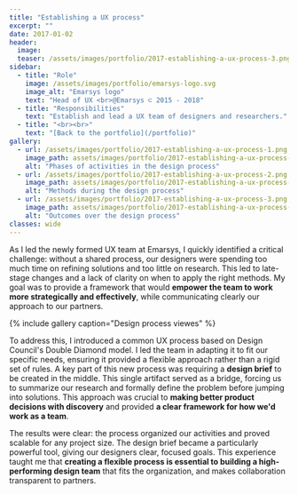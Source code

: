 ```yaml
---
title: "Establishing a UX process"
excerpt: ""
date: 2017-01-02
header:
  image:
  teaser: /assets/images/portfolio/2017-establishing-a-ux-process-3.png
sidebar:
  - title: "Role"
    image: /assets/images/portfolio/emarsys-logo.svg
    image_alt: "Emarsys logo"
    text: "Head of UX <br>@Emarsys ⊂ 2015 - 2018"
  - title: "Responsibilities"
    text: "Establish and lead a UX team of designers and researchers."
  - title: "<br><br>"
    text: "[Back to the portfolio](/portfolio)"    
gallery:
  - url: /assets/images/portfolio/2017-establishing-a-ux-process-1.png
    image_path: assets/images/portfolio/2017-establishing-a-ux-process-1.png
    alt: "Phases of activities in the design process"
  - url: /assets/images/portfolio/2017-establishing-a-ux-process-2.png
    image_path: assets/images/portfolio/2017-establishing-a-ux-process-2.png
    alt: "Methods during the design process"
  - url: /assets/images/portfolio/2017-establishing-a-ux-process-3.png
    image_path: assets/images/portfolio/2017-establishing-a-ux-process-3.png
    alt: "Outcomes over the design process"
classes: wide
---
```


As I led the newly formed UX team at Emarsys, I quickly identified a critical challenge: without a shared process, our designers were spending too much time on refining solutions and too little on research. This led to late-stage changes and a lack of clarity on when to apply the right methods. My goal was to provide a framework that would **empower the team to work more strategically and effectively**, while communicating clearly our approach to our partners.

{% include gallery caption="Design process viewes" %}

To address this, I introduced a common UX process based on Design Council's Double Diamond model. I led the team in adapting it to fit our specific needs, ensuring it provided a flexible approach rather than a rigid set of rules. A key part of this new process was requiring a **design brief** to be created in the middle. This single artifact served as a bridge, forcing us to summarize our research and formally define the problem before jumping into solutions. This approach was crucial to **making better product decisions with discovery** and provided **a clear framework for how we'd work as a team**.

The results were clear: the process organized our activities and proved scalable for any project size. The design brief became a particularly powerful tool, giving our designers clear, focused goals. This experience taught me that **creating a flexible process is essential to building a high-performing design team** that fits the organization, and makes collaboration transparent to partners.